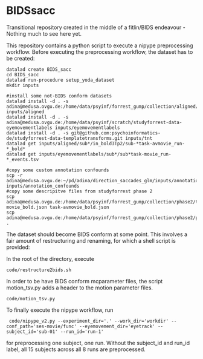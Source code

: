 # BIDSsacc
Transitional repository created in the middle of a fitlin/BIDS endeavour - Nothing much to see here yet. 

This repository contains a python script to execute a nipype preprocessing workflow.
Before executing the preprocessing workflow, the dataset has to be created:


```
datalad create BIDS_sacc
cd BIDS_sacc
datalad run-procedure setup_yoda_dataset
mkdir inputs

#install some not-BIDS conform datasets
datalad install -d . -s adina@medusa.ovgu.de:/home/data/psyinf/forrest_gump/collection/aligned/ inputs/aligned
datalad install -d . -s adina@medusa.ovgu.de:/home/data/psyinf/scratch/studyforrest-data-eyemovementlabels inputs/eyemovementlabels
datalad install -d . -s git@github.com:psychoinformatics-de/studyforrest-data-templatetransforms.git inputs/tnt
datalad get inputs/aligned/sub*/in_bold3Tp2/sub-*task-avmovie_run-*_bold*
datalad get inputs/eyemovementlabels/sub*/sub*task-movie_run-*_events.tsv

#copy some custom annotation confounds
scp -r adina@medusa.ovgu.de:~/pd/adina/direction_saccades_glm/inputs/annotation_confounds inputs/annotation_confounds
#copy some descripitve files from studyforrest phase 2
scp adina@medusa.ovgu.de:/home/data/psyinf/forrest_gump/collection/phase2/task-movie_bold.json task-avmovie_bold.json
scp adina@medusa.ovgu.de:/home/data/psyinf/forrest_gump/collection/phase2/participants.tsv .
```

The dataset should become BIDS conform at some point. This involves a fair amount of restructuring and renaming, for which a
shell script is provided:

In the root of the directory, execute
```
code/restructure2bids.sh
```

In order to be have BIDS conform mcparameter files, the script motion_tsv.py adds a header to the motion parameter files. 

```
code/motion_tsv.py
```

To finally execute the nipype workflow, run

```
 code/nipype_v2.py --experiment_dir='.' --work_dir='workdir' --conf_path='ses-movie/func' --eyemovement_dir='eyetrack' --subject_id='sub-01' --run_id='run-1'
```
for preprocessing one subject, one run. Without the subject_id and run_id label, all 15 subjects across all 8 runs are preprocessed.

